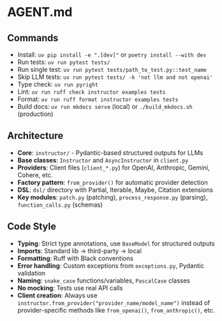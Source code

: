 # AGENT.md

## Commands
- Install: `uv pip install -e ".[dev]"` or `poetry install --with dev`
- Run tests: `uv run pytest tests/`
- Run single test: `uv run pytest tests/path_to_test.py::test_name`
- Skip LLM tests: `uv run pytest tests/ -k 'not llm and not openai'`
- Type check: `uv run pyright`
- Lint: `uv run ruff check instructor examples tests`
- Format: `uv run ruff format instructor examples tests`
- Build docs: `uv run mkdocs serve` (local) or `./build_mkdocs.sh` (production)

## Architecture
- **Core**: `instructor/` - Pydantic-based structured outputs for LLMs
- **Base classes**: `Instructor` and `AsyncInstructor` in `client.py`
- **Providers**: Client files (`client_*.py`) for OpenAI, Anthropic, Gemini, Cohere, etc.
- **Factory pattern**: `from_provider()` for automatic provider detection
- **DSL**: `dsl/` directory with Partial, Iterable, Maybe, Citation extensions
- **Key modules**: `patch.py` (patching), `process_response.py` (parsing), `function_calls.py` (schemas)

## Code Style
- **Typing**: Strict type annotations, use `BaseModel` for structured outputs
- **Imports**: Standard lib → third-party → local
- **Formatting**: Ruff with Black conventions
- **Error handling**: Custom exceptions from `exceptions.py`, Pydantic validation
- **Naming**: `snake_case` functions/variables, `PascalCase` classes
- **No mocking**: Tests use real API calls
- **Client creation**: Always use `instructor.from_provider("provider_name/model_name")` instead of provider-specific methods like `from_openai()`, `from_anthropic()`, etc.
